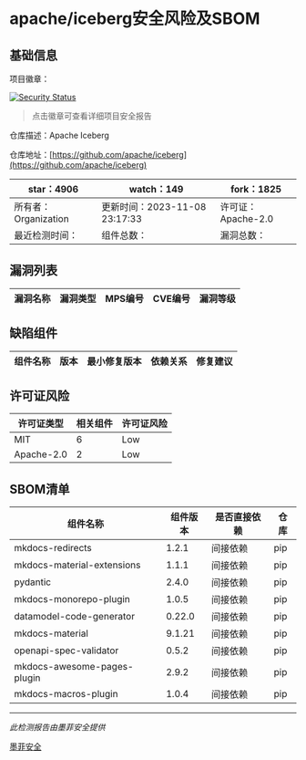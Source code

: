 # apache/iceberg安全风险及SBOM

## 基础信息

项目徽章：

[![Security Status](https://www.murphysec.com/platform3/v31/badge/1722315607386796032.svg)](https://www.murphysec.com/console/report/1691872734232858624/1722315607386796032)

> 点击徽章可查看详细项目安全报告

仓库描述：Apache Iceberg

仓库地址：[https://github.com/apache/iceberg](https://github.com/apache/iceberg)

| star：4906 | watch：149 | fork：1825 |
| ----------- | -------------- | ------------ |
| 所有者：Organization | 更新时间：2023-11-08 23:17:33 | 许可证：Apache-2.0 |
| 最近检测时间： | 组件总数： | 漏洞总数： |




## 漏洞列表

| 漏洞名称 | 漏洞类型 | MPS编号 | CVE编号 | 漏洞等级 |
| ------- | ------ | ------- | ------ | ----- |





## 缺陷组件

| 组件名称 | 版本 | 最小修复版本 | 依赖关系 | 修复建议 |
| -------- | ---- | ------------ | -------- | -------- |





## 许可证风险

| 许可证类型 | 相关组件 | 许可证风险 |
| ---------- | -------- | ---------- |
|MIT|6|Low|
|Apache-2.0|2|Low|




## SBOM清单

| 组件名称 | 组件版本 | 是否直接依赖 | 仓库 |
| -------- | -------- | ------------ | ---- |
|mkdocs-redirects|1.2.1|间接依赖|pip|
|mkdocs-material-extensions|1.1.1|间接依赖|pip|
|pydantic|2.4.0|间接依赖|pip|
|mkdocs-monorepo-plugin|1.0.5|间接依赖|pip|
|datamodel-code-generator|0.22.0|间接依赖|pip|
|mkdocs-material|9.1.21|间接依赖|pip|
|openapi-spec-validator|0.5.2|间接依赖|pip|
|mkdocs-awesome-pages-plugin|2.9.2|间接依赖|pip|
|mkdocs-macros-plugin|1.0.4|间接依赖|pip|


------

*此检测报告由墨菲安全提供*

[墨菲安全](www.murphysec.com)